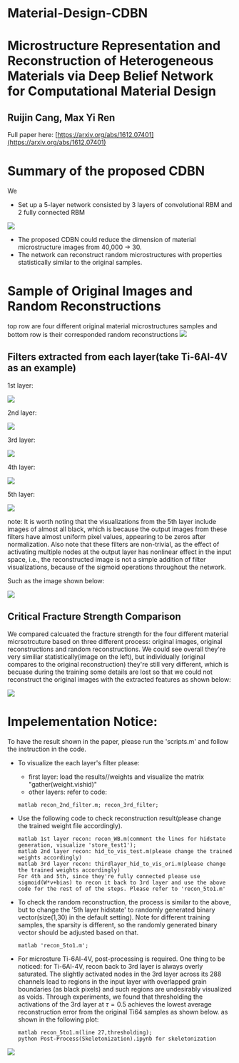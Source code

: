 # Material-Design-CDBN
# Microstructure Representation and Reconstruction of Heterogeneous Materials via Deep Belief Network for Computational Material Design
## Ruijin Cang, Max Yi Ren
Full paper here: [https://arxiv.org/abs/1612.07401](https://arxiv.org/abs/1612.07401)
# Summary of the proposed CDBN
We 
- Set up a 5-layer network consisted by 3 layers of convolutional RBM and 2 fully connected RBM

![](images/configuration.PNG)

- The proposed CDBN could reduce the dimension of material microstructure images from 40,000 -> 30.
- The network can reconstruct random microstructures with properties statistically similar to the original samples.

# Sample of Original Images and Random Reconstructions
top row are four different original material microstructures samples and bottom row is their corresponded random reconstructions
![](images/imagecompare2.PNG)

## Filters extracted from each layer(take Ti-6Al-4V as an example)
1st layer:

![](images/1st_layer_filter.png)

2nd layer:

![](images/2nd_layer_filter.png)

3rd layer:

![](images/3rd_layer_filter.png)

4th layer:

![](images/4th_layer_filter.png)

5th layer:

![](images/5th_layer_filter.png)

note: It is worth noting that the visualizations from the 5th layer include images of almost all black, which is because the output images from these filters have almost uniform pixel values, appearing to be zeros after normalization. 
Also note that these filters are non-trivial, as the effect of activating multiple nodes at the output layer has nonlinear effect in the input space, i.e., the reconstructed image is not a simple addition of filter visualizations, because of the sigmoid operations throughout the network.

Such as the image shown below:

![](images/filter_activation.PNG)

## Critical Fracture Strength Comparison
We compared calcuated the fracture strength for the four different material micrsotrcuture based on three different process: original images,
original reconstructions and random reconstructions. We could see overall they're very similiar statistically(image on the left), but individually
(original compares to the original reconstruction) they're still very different, which is becuase during the training some details are lost
so that we could not reconstruct the original images with the extracted features as shown below:

![](images/compare.PNG)

# Impelementation Notice:
To have the result shown in the paper, please run the 'scripts.m' and follow the instruction in the code.
- To visualize the each layer's filter please:
  * first layer: load the results//weights and visualize the matrix "gather(weight.vishid)"
  * other layers: refer to code:
  ```
  matlab recon_2nd_filter.m; recon_3rd_filter;
  ```
- Use the following code to check reconstruction result(please change the trained weight file accordingly). 

  ```
  matlab 1st layer recon: recon_WB.m(comment the lines for hidstate generation, visualize 'store_test1');
  matlab 2nd layer recon: hid_to_vis_test.m(please change the trained weights accordingly)
  matlab 3rd layer recon: thirdlayer_hid_to_vis_ori.m(please change the trained weights accordingly)
  For 4th and 5th, since they're fully connected please use sigmoid(W*v+bias) to recon it back to 3rd layer and use the above code for the rest of of the steps. Please refer to 'recon_5to1.m'
  ```
  
  
- To check the random reconstruction, the process is similar to the above, but to change the '5th layer hidstate' to randomly generated binary vector(size(1,30) in the default setting). Note for different training samples, the sparsity is different, so the randomly generated binary vector should be adjusted based on that.

  ```
  matlab 'recon_5to1.m';
  ```
- For microsture Ti-6Al-4V, post-processing is required. One thing to be noticed: for Ti-6Al-4V, recon back to 3rd layer is always overly saturated. The slightly activated nodes in the 3rd layer across its 288 channels lead to regions in the input layer with overlapped grain boundaries (as black pixels) and such regions are undesirably visualized as voids. Through experiments, we found that thresholding the activations of the 3rd layer at $\tau=0.5$ achieves the lowest average reconstruction error from the original Ti64 samples as shown below. as shown in the following plot:

  ```
  matlab recon_5to1.m(line 27,thresholding);
  python Post-Process(Skeletonization).ipynb for skeletonization
  ```

![](images/post_processing.PNG)

